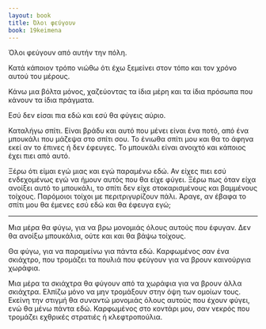 ```yaml
---
layout: book
title: Όλοι φεύγουν
book: 19keimena
---
```

Όλοι φεύγουν από αυτήν την πόλη.

Κατά κάποιον τρόπο νιώθω ότι έχω ξεμείνει στον τόπο και τον χρόνο αυτού του μέρους.

Κάνω μια βόλτα μόνος, χαζεύοντας τα ίδια μέρη και τα ίδια πρόσωπα που κάνουν τα ίδια πράγματα.

Εσύ δεν είσαι πια εδώ και εσύ θα φύγεις αύριο.

Καταλήγω σπίτι. Είναι βράδυ και αυτό που μένει είναι ένα ποτό, από ένα μπουκάλι που μάζεψα στο σπίτι σου. Το ένιωθα σπίτι μου και θα το άφηνα εκεί αν το έπινες ή δεν έφευγες. Το μπουκάλι είναι ανοιχτό και κάποιος έχει πιει από αυτό.

Ξέρω ότι είμαι εγώ μιας και εγώ παραμένω εδώ. Αν είχες πιει εσύ ενδεχομένως εγώ να ήμουν αυτός που θα είχε φύγει. Ξέρω πως όταν είχα ανοίξει αυτό το μπουκάλι, το σπίτι δεν είχε στοκαρισμένους και βαμμένους τοίχους. Παρόμοιοι τοίχοι με περιτριγυρίζουν πάλι. Άραγε, αν έβαφα το σπίτι μου θα έμενες εσύ εδώ και θα έφευγα εγώ;

* * * * *

Μια μέρα θα φύγω, για να βρω μονομιάς όλους αυτούς που έφυγαν. Δεν θα ανοίξω μπουκάλια, ούτε και και θα βάψω τοίχους.

Θα φύγω, για να παραμείνω για πάντα εδώ. Καρφωμένος σαν ένα σκιάχτρο, που τρομάζει τα πουλιά που φεύγουν για να βρουν καινούργια χωράφια.

Μια μέρα τα σκιάχτρα θα φύγουν από τα χωράφια για να βρουν άλλα σκιάχτρα. Ελπίζω μόνο να μην τρομάξουν στην όψη των ομοίων τους. Εκείνη την στιγμή θα συναντώ μονομιάς όλους αυτούς που έχουν φύγει, ενώ θα μένω πάντα εδώ. Καρφωμένος στο κοντάρι μου, σαν νεκρός που τρομάζει εχθρικές στρατιές ή κλεφτροπούλια.
